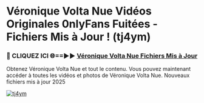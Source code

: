 # Véronique Volta Nue Vidéos Originales 0nlyFans Fuitées - Fichiers Mis à Jour ! (tj4ym)

<h3>🔴 CLIQUEZ ICI 🌐==►► <a href="https://tinyurl.com/2pmr4ezf" rel="nofollow">Véronique Volta Nue Fichiers Mis à Jour</a></h3>

Obtenez Véronique Volta Nue et tout le contenu. Vous pouvez maintenant accéder à toutes les vidéos et photos de Véronique Volta Nue. Nouveaux fichiers mis à jour 2025

[![tj4ym](https://i.imgur.com/6SNvagu.gif)](https://tinyurl.com/2pmr4ezf)
